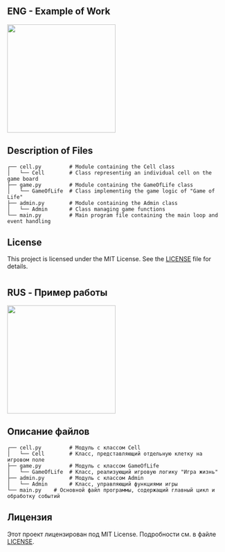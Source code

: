 ## ENG - Example of Work

<img src="example/example_1.gif" alt="" width="250" height="250">

## Description of Files

```
┌── cell.py         # Module containing the Cell class
│   └── Cell        # Class representing an individual cell on the game board
├── game.py         # Module containing the GameOfLife class
│   └── GameOfLife  # Class implementing the game logic of "Game of Life"
├── admin.py        # Module containing the Admin class
│   └── Admin       # Class managing game functions
└── main.py         # Main program file containing the main loop and event handling
```

## License

This project is licensed under the MIT License. See the [LICENSE](LICENSE) file for details.

#

## RUS - Пример работы

<img src="example/example_1.gif" alt="" width="250" height="250">


## Описание файлов

```
┌── cell.py         # Модуль с классом Cell
│   └── Cell        # Класс, представляющий отдельную клетку на игровом поле
├── game.py         # Модуль с классом GameOfLife
│   └── GameOfLife  # Класс, реализующий игровую логику "Игра жизнь"
├── admin.py        # Модуль с классом Admin
│   └── Admin       # Класс, управляющий функциями игры
└── main.py    # Основной файл программы, содержащий главный цикл и обработку событий
```

## Лицензия

Этот проект лицензирован под MIT License. Подробности см. в файле [LICENSE](LICENSE).